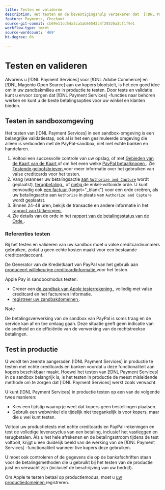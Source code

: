 ```yaml
---
title: Testen en valideren
description: Het testen en de bevestigingshulp verzekeren dat  [!DNL Payment Services]  functies zoals verwacht werken en de beste betalingsopties voor uw klanten verstrekken
feature: Payments, Checkout
source-git-commit: cb69e11cd54a3ca1ab66543c4f28526a3cf1f9e1
workflow-type: tm+mt
source-wordcount: '469'
ht-degree: 0%

---
```


# Testen en valideren

Alvorens u [!DNL Payment Services] voor [!DNL Adobe Commerce] en [!DNL Magento Open Source] aan uw kopers blootstelt, is het een goed idee om in uw zandbakmilieu _en_ in productie te testen. Door tests en validatie kunt u ervoor zorgen dat [!DNL Payment Services] -functies naar behoren werken en kunt u de beste betalingsopties voor uw winkel en klanten bieden.

## Testen in sandboxomgeving

Het testen van [!DNL Payment Services] in een sandbox-omgeving is een belangrijke validatiestap, ook al is het een gesimuleerde omgeving die alleen is verbonden met de PayPal-sandbox, niet met echte banken en handelaren.

1. Voltooi een succesvolle controle van uw opslag, of met [ Gebieden van de Kaart van de Kaart ](payments-options.md#credit-card-fields) of om het even welke [ PayPal betaalknopen ](payments-options.md#paypal-smart-buttons). Zie [ Testende geloofsbrieven ](#testing-credentials) voor meer informatie over het gebruiken van valse creditcards voor het testen.
1. Vang (wanneer uw betalingsactie [ aan `Authorize and Capture`](onboard.md#set-payment-services-as-payment-method) wordt geplaatst), [ terugbetaling ](refunds.md), of [ nietig ](voids.md) de enkel-voltooide orde. U kunt eenvoudig ook [ een factuur ](https://experienceleague.adobe.com/nl/docs/commerce-admin/stores-sales/order-management/invoices#create-an-invoice){target="_blank"}  voor een orde creëren, als uw betalingsactie aan `Authorize` in plaats van `Authorize and Capture` wordt geplaatst.
1. Binnen 24-48 uren, bekijk de transactie en andere informatie in het [ rapport van Uitkeringen ](payouts.md).
1. Zie details van de orde in het [ rapport van de betalingsstatus van de Orde ](order-payment-status.md).

### Referenties testen

Bij het testen en valideren van uw sandbox moet u valse creditcardnummers gebruiken, zodat u geen echte kosten maakt voor een bestaande creditcardaccount.

De Generator van de Kredietkaart van PayPal van het gebruik aan [ produceert willekeurige creditcardinformatie ](https://www.paypal.com/us/smarthelp/article/where-can-i-find-test-credit-card-numbers-ts2157) voor het testen.

Apple Pay in sandboxmodus testen:

* Creeer een [ de zandbak van Apple testerrekening ](https://developer.apple.com/apple-pay/sandbox-testing/#create-a-sandbox-tester-account), volledig met valse creditcard en het factureren informatie.
* [ registreer uw zandbakdomeinen ](https://developer.paypal.com/docs/checkout/apm/apple-pay/#link-registeryoursandboxdomains).

>[!NOTE]
>
>De betalingsverwerking van de sandbox van PayPal is soms traag en de service kan af en toe omlaag gaan. Deze situatie geeft geen indicatie van de snelheid en de efficiëntie van de verwerking van de rechtstreekse betalingen.

## Test in productie

U wordt ten zeerste aangeraden [!DNL Payment Services] in productie te testen met echte creditcards en banken voordat u deze functionaliteit aan kopers beschikbaar maakt. Hoewel het testen van [!DNL Payment Services] in de sandbox belangrijk is, is het testen in productie de meest misleidende methode om te zorgen dat [!DNL Payment Services] werkt zoals verwacht.

U kunt [!DNL Payment Services] in productie testen op een van de volgende twee manieren:

* Kies een tijdstip waarop je weet dat kopers geen bestellingen plaatsen.
* Gebruik een webwinkel die tijdelijk niet toegankelijk is voor kopers, maar die u wel kunt testen.

Voltooi uw productietests met echte creditcards en PayPal-rekeningen en test de volledige levenscyclus van een betaling, inclusief het vastleggen en terugbetalen. Als u het hele afrekenen en de betalingsstroom tijdens de test voltooit, krijgt u een duidelijk beeld van de werking van de [!DNL Payment Services] -functionaliteit wanneer live kopers deze gebruiken.

U moet ook controleren of de gegevens die op de bankafschriften staan voor de betalingsmethoden die u gebruikt bij het testen van de productie juist en verwacht zijn (inclusief de beschrijving van uw bedrijf).

Om Apple te testen betaal op productiemodus, moet u [ uw productiedomeinen ](https://developer.paypal.com/docs/checkout/apm/apple-pay/#register-your-live-domain) registreren.
